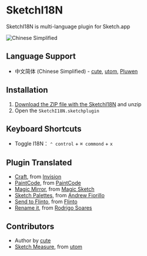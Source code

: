 # SketchI18N

SketchI18N is multi-language plugin for Sketch.app

![Chinese Simplified](http://utom.design/123.png)

## Language Support
* 中文简体 (Chinese Simplified) - [cute](https://github.com/cute/), [utom](http://utom.design), [Pluwen](https://twitter.com/pluwen)

## Installation
1. [Download the ZIP file with the SketchI18N](https://github.com/cute/SketchI18N/archive/master.zip) and unzip
2. Open the `SketchI18N.sketchplugin`

## Keyboard Shortcuts
* Toggle I18N： `⌃ control` + `⌘ commond` + `x`

## Plugin Translated
* [Craft](https://www.invisionapp.com/craft), from [Invision](https://www.invisionapp.com)
* [PaintCode](https://www.paintcodeapp.com/sketch), from [PaintCode](https://www.paintcodeapp.com)
* [Magic Mirror](https://github.com/MagicSketch/MagicMirror), from [Magic Sketch](http://magicsketch.io)
* [Sketch Palettes](https://github.com/andrewfiorillo/sketch-palettes), from [Andrew Fiorillo](https://twitter.com/AndrewFiorillo)
* [Send to Flinto](https://www.flinto.com/mac_sketch_plugin), from [Flinto](https://www.flinto.com/)
* [Rename it](https://github.com/rodi01/RenameIt), from [Rodrigo Soares](https://github.com/rodi01)

## Contributors
* Author by [cute](https://github.com/cute/)
* [Sketch Measure](http://utom.design/measure), from [utom](http://utom.design)
